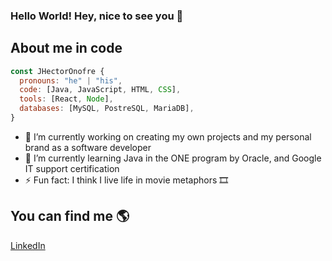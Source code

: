 ### Hello World! Hey, nice to see you 👾

## About me in code
```js
const JHectorOnofre {
  pronouns: "he" | "his",
  code: [Java, JavaScript, HTML, CSS],
  tools: [React, Node],
  databases: [MySQL, PostreSQL, MariaDB],
}
```
- 🔭 I’m currently working on creating my own projects and my personal brand as a software developer
- 🌱 I’m currently learning Java in the ONE program by Oracle, and Google IT support certification
- ⚡ Fun fact: I think I live life in movie metaphors 🎞

## You can find me 🌎
[LinkedIn](https://www.linkedin.com/in/jose-hector-onofre-sansores/)
<!--
**HectorOnofre/HectorOnofre** is a ✨ _special_ ✨ repository because its `README.md` (this file) appears on your GitHub profile.

Here are some ideas to get you started:

- 🔭 I’m currently working on creating my personal brand as a software developer
- 🌱 I’m currently learning Java in the ONE program by Oracle, and Google IT support
- ⚡ Fun fact: I think I live life in movie metaphors 🎞
-->
